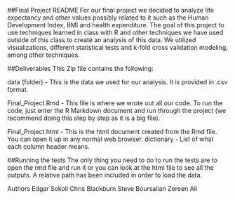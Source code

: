 ##Final Project README
For our final project we decided to analyze life expectancy and other values possibly related to it such as the Human Development Index, BMI and health expenditure. The goal of this project to use techniques learned in class with R and other techniques we have used outside of this class to create an analysis of this data. We utilized visualizations, different statistical tests and k-fold cross validation modeling, among other techniques.

##Deliverables
This Zip file contains the following: 
 
data (folder) - This is the data we used for our analysis. It is provided in .csv format. 

Final_Project.Rmd - This file is where we wrote out all our code. To run the code, just enter the R Markdown document and run through the project (we recommend doing this step by step as it is a big file). 

Final_Project.html - This is the html document created from the Rmd file. You can open it up in any normal web browser. 
dictionary - List of what each column header means. 

##Running the tests
The only thing you need to do to run the tests are to open the rmd file and run it or you can look at the html file to see all the outputs. A relative path has been included in order to load the data. 
 
Authors 
Edgar Sokoli
Chris Blackburn
Steve Boursalian
Zereen Ali
